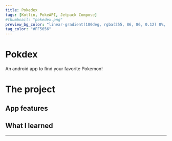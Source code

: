 ```yaml
---
title: Pokedex
tags: [Kotlin, PokeAPI, Jetpack Compose]
#thumbnail: "pokedex.png"
preview_bg_color: "linear-gradient(180deg, rgba(255, 86, 86, 0.12) 0%, rgba(255, 86, 86, 0.15) 50.52%, rgba(255, 86, 86, 0.2) 100%);"
tag_color: "#FF5656"
---
```


# Pokdex

An android app to find your favorite Pokemon!

# The project

## App features

## What I learned

---

